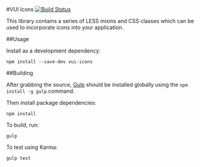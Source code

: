 #VUI Icons [![Build Status](https://travis-ci.org/Desire2Learn-Valence/valence-ui-icons.svg?branch=master)](https://travis-ci.org/Desire2Learn-Valence/valence-ui-icons)

This library contains a series of LESS mixins and CSS classes which can
be used to incorporate icons into your application.

##Usage

Install as a development dependency:

```shell
npm install --save-dev vui-icons
```

##Building

After grabbing the source, [Gulp](http://gulpjs.com/) should be installed globally
using the `npm install -g gulp` command.

Then install package dependencies:

```shell
npm install
```

To build, run:

```shell
gulp
```

To test using Karma:

```shell
gulp test
```